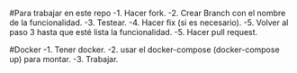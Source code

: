 #Para trabajar en este repo
-1. Hacer fork.
-2. Crear Branch con el nombre de la funcionalidad.
-3. Testear.
-4. Hacer fix (si es necesario).
-5. Volver al paso 3 hasta que esté lista la funcionalidad.
-5. Hacer pull request.

#Docker
-1. Tener docker.
-2. usar el docker-compose (docker-compose up) para montar.
-3. Trabajar.
